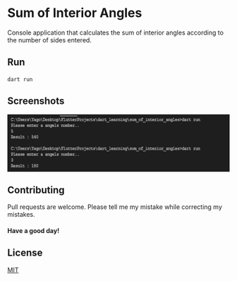 # Sum of Interior Angles

Console application that calculates the sum of interior angles according to the number of sides entered.

## Run

```
dart run
```

## Screenshots

<img align="center" width="595" height="130" src="screenshots/screenshot.png">

## Contributing

Pull requests are welcome. Please tell me my mistake while correcting my mistakes.

#### Have a good day!

## License

[MIT](https://choosealicense.com/licenses/mit/)
